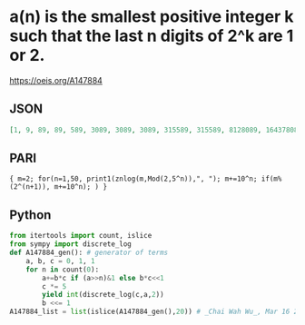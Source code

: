 # a\(n\) is the smallest positive integer k such that the last n digits of 2^k are 1 or 2\.
https://oeis.org/A147884
## JSON
```JSON
[1, 9, 89, 89, 589, 3089, 3089, 3089, 315589, 315589, 8128089, 164378089, 945628089, 1922190589, 11687815589, 109344065589, 231414378089, 1452117503089, 4503875315589, 65539031565589, 141832976878089, 1667711883128089]
```
## PARI
```PARI
{ m=2; for(n=1,50, print1(znlog(m,Mod(2,5^n)),", "); m+=10^n; if(m%(2^(n+1)), m+=10^n); ) }
```
## Python
```Python
from itertools import count, islice
from sympy import discrete_log
def A147884_gen(): # generator of terms
    a, b, c = 0, 1, 1
    for n in count(0):
        a+=b*c if (a>>n)&1 else b*c<<1
        c *= 5
        yield int(discrete_log(c,a,2))
        b <<= 1
A147884_list = list(islice(A147884_gen(),20)) # _Chai Wah Wu_, Mar 16 2023
```
